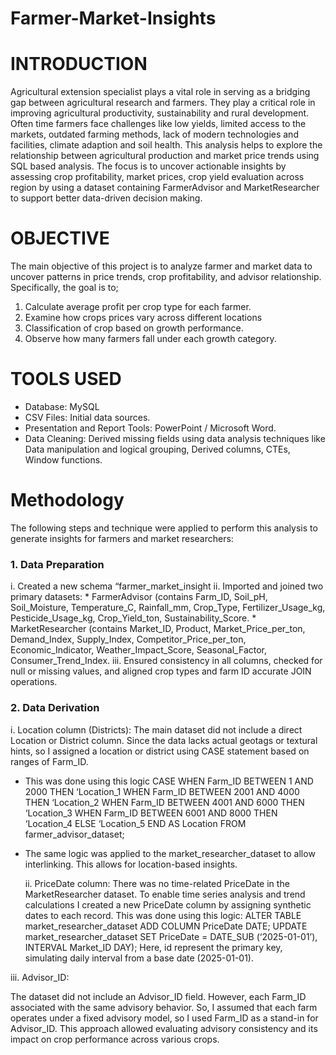 # Farmer-Market-Insights

# INTRODUCTION

   Agricultural extension specialist plays a vital role in serving as a bridging gap between agricultural research and farmers. They play a critical role in improving agricultural productivity, sustainability and rural development. Often time farmers face challenges like low yields, limited access to the markets, outdated farming methods, lack of modern technologies and facilities, climate adaption and soil health. This analysis helps to explore the relationship between agricultural production and market price trends using SQL based analysis. The focus is to uncover actionable insights by assessing crop profitability, market prices, crop yield evaluation across region by using a dataset containing FarmerAdvisor and MarketResearcher to support better data-driven decision making.
   
# OBJECTIVE

  The main objective of this project is to analyze farmer and market data to uncover patterns in price trends, crop profitability, and advisor relationship. 
  Specifically, the goal is to;
1. Calculate average profit per crop type for each farmer.
2. Examine how crops prices vary across different locations
3. Classification of crop based on growth performance.
4. Observe how many farmers fall under each growth category.

# TOOLS USED

* Database: MySQL
* CSV Files: Initial data sources.
* Presentation and Report Tools: PowerPoint / Microsoft Word.
* Data Cleaning: Derived missing fields using data analysis techniques like Data manipulation and logical grouping, Derived columns, CTEs, Window functions.

# Methodology
  The following steps and technique were applied to perform this analysis to generate insights for farmers and market researchers:
  
### 1. Data Preparation

i. Created a new schema “farmer_market_insight
ii. Imported and joined two primary datasets:
    * FarmerAdvisor (contains Farm_ID, Soil_pH, Soil_Moisture, Temperature_C, Rainfall_mm, Crop_Type, Fertilizer_Usage_kg, Pesticide_Usage_kg, Crop_Yield_ton, Sustainability_Score.
    * MarketResearcher (contains Market_ID, Product, Market_Price_per_ton, Demand_Index, Supply_Index, Competitor_Price_per_ton, Economic_Indicator, Weather_Impact_Score,                       Seasonal_Factor, Consumer_Trend_Index.
iii. Ensured consistency in all columns, checked for null or missing values, and aligned crop types and farm ID accurate JOIN operations.    

### 2. Data Derivation

i. Location column (Districts):
The main dataset did not include a direct Location or District column. Since the data lacks actual geotags or textural hints, so I assigned a location or district using CASE statement based on ranges of Farm_ID.

* This was done using this logic
      CASE
      WHEN Farm_ID BETWEEN 1 AND 2000 THEN ‘Location_1
      WHEN Farm_ID BETWEEN 2001 AND 4000 THEN ‘Location_2
      WHEN Farm_ID BETWEEN 4001 AND 6000 THEN ‘Location_3
      WHEN Farm_ID BETWEEN 6001 AND 8000 THEN ‘Location_4
      ELSE ‘Location_5
      END AS Location
      FROM farmer_advisor_dataset;
* The same logic was applied to the market_researcher_dataset to allow interlinking. This allows for location-based insights.
  
  ii. PriceDate column: 
    There was no time-related PriceDate in the MarketResearcher dataset. To enable time series analysis and trend calculations I created a new PriceDate column by assigning synthetic         dates to each record.
    This was done using this logic:
    ALTER TABLE market_researcher_dataset
    ADD COLUMN PriceDate DATE;
    UPDATE market_researcher_dataset
    SET PriceDate = DATE_SUB (‘2025-01-01’), INTERVAL Market_ID DAY);
   Here, id represent the primary key, simulating daily interval from a base date (2025-01-01).

iii. Advisor_ID:  

The dataset did not include an Advisor_ID field. However, each Farm_ID associated with the same advisory behavior. So, I assumed that each farm operates under a fixed advisory model, so I used Farm_ID as a stand-in for Advisor_ID.
This approach allowed evaluating advisory consistency and its impact on crop performance across various crops.



   
